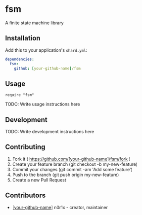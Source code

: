 # fsm

A finite state machine library

## Installation

Add this to your application's `shard.yml`:

```yaml
dependencies:
  fsm:
    github: [your-github-name]/fsm
```

## Usage

```crystal
require "fsm"
```

TODO: Write usage instructions here

## Development

TODO: Write development instructions here

## Contributing

1. Fork it ( https://github.com/[your-github-name]/fsm/fork )
2. Create your feature branch (git checkout -b my-new-feature)
3. Commit your changes (git commit -am 'Add some feature')
4. Push to the branch (git push origin my-new-feature)
5. Create a new Pull Request

## Contributors

- [[your-github-name]](https://github.com/[your-github-name]) n0r1x - creator, maintainer

